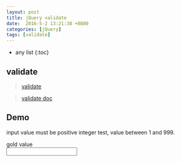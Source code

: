 ```yaml
---
layout: post
title: jQuery validate
date:  2016-5-2 13:21:38 +0800
categories: [jQuery]
tags: [validate]
---
```


* any list
{:toc}

## validate

> [validate](https://jqueryvalidation.org/)

> [validate doc](https://jqueryvalidation.org/documentation/)


## Demo

input value must be positive integer test, value between 1 and 999.

<form id="validate-form" class="form-horizontal">
<div class="form-group">
<label class="col-xs-2 text-right control-label">gold value</label>
<div class="col-xs-8">
<input id="gold-value" name="gold-value"/>
</div>
</div>
</form>





